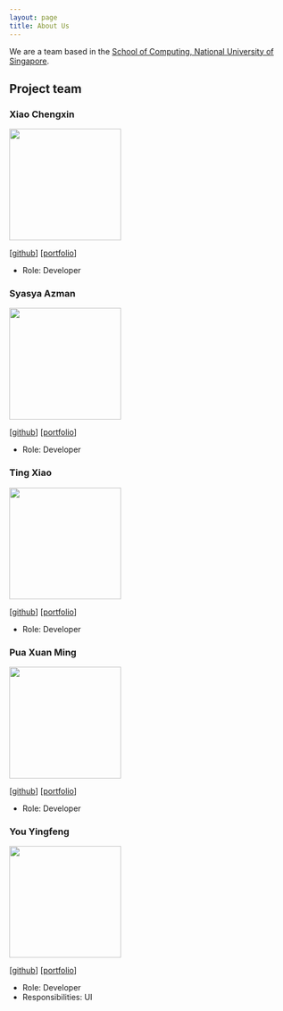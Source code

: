 ```yaml
---
layout: page
title: About Us
---
```


We are a team based in the [School of Computing, National University of Singapore](http://www.comp.nus.edu.sg).

## Project team

### Xiao Chengxin

<img src="images/cx0810.png" width="200px">

[[github](https://github.com/cx0810)]
[[portfolio](team/cx0810.md)]

* Role: Developer

### Syasya Azman

<img src="images/syasyazman.png" width="200px">

[[github](http://github.com/Syasyazman)]
[[portfolio](team/Syasyazman.md)]

* Role: Developer

### Ting Xiao

<img src="images/tigerting98.png" width="200px">

[[github](http://github.com/tigerting98)] [[portfolio](team/tigerting98.md)]

* Role: Developer

### Pua Xuan Ming

<img src="images/xnmng.png" width="200px">

[[github](http://github.com/xnmng)]
[[portfolio](team/xnmng.md)]

* Role: Developer

### You Yingfeng

<img src="images/youyingfeng.png" width="200px">

[[github](http://github.com/youyingfeng)]
[[portfolio](team/youyingfeng.md)]

* Role: Developer
* Responsibilities: UI
